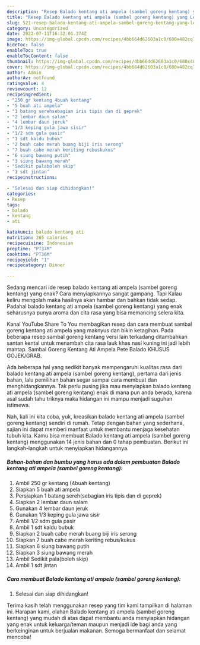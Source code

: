 ```yaml
---
description: "Resep Balado kentang ati ampela (sambel goreng kentang) yang Lezat"
title: "Resep Balado kentang ati ampela (sambel goreng kentang) yang Lezat"
slug: 521-resep-balado-kentang-ati-ampela-sambel-goreng-kentang-yang-lezat
category: Uncategorized
date: 2022-07-11T16:32:01.374Z
image: https://img-global.cpcdn.com/recipes/4bb664d62603a1c0/680x482cq70/balado-kentang-ati-ampela-sambel-goreng-kentang-foto-resep-utama.jpg
hideToc: false
enableToc: true
enableTocContent: false
thumbnail: https://img-global.cpcdn.com/recipes/4bb664d62603a1c0/680x482cq70/balado-kentang-ati-ampela-sambel-goreng-kentang-foto-resep-utama.jpg
cover: https://img-global.cpcdn.com/recipes/4bb664d62603a1c0/680x482cq70/balado-kentang-ati-ampela-sambel-goreng-kentang-foto-resep-utama.jpg
author: Admin
authorAv: notfound
ratingvalue: 4
reviewcount: 12
recipeingredient:
- "250 gr kentang 4buah kentang"
- "5 buah ati ampela"
- "1 batang serehsebagian iris tipis dan di geprek"
- "2 lembar daun salam"
- "4 lembar daun jeruk"
- "1/3 keping gula jawa sisir"
- "1/2 sdm gula pasir"
- "1 sdt kaldu bubuk"
- "2 buah cabe merah buang biji iris serong"
- "7 buah cabe merah keriting rebuskukus"
- "6 siung bawang putih"
- "3 siung bawang merah"
- "Sedikit palaboleh skip"
- "1 sdt jintan"
recipeinstructions:

- "Selesai dan siap dihidangkan!"
categories:
- Resep
tags:
- balado
- kentang
- ati

katakunci: balado kentang ati 
nutrition: 265 calories
recipecuisine: Indonesian
preptime: "PT37M"
cooktime: "PT36M"
recipeyield: "1"
recipecategory: Dinner

---
```



Sedang mencari ide resep balado kentang ati ampela (sambel goreng kentang) yang enak? Cara menyiapkannya sangat gampang. Tapi Kalau keliru mengolah maka hasilnya akan hambar dan bahkan tidak sedap. Padahal balado kentang ati ampela (sambel goreng kentang) yang enak seharusnya punya aroma dan cita rasa yang bisa memancing selera kita.


Kanal YouTube Share To You membagikan resep dan cara membuat sambal goreng kentang ati ampela yang maknyus dan bikin ketagihan. Pada beberapa resep sambal goreng kentang versi lain terkadang ditambahkan santan kental untuk menambah cita rasa lauk khas nasi kuning ini jadi lebih mantap. Sambal Goreng Kentang Ati Ampela Pete Balado KHUSUS GOJEK/GRAB.

Ada beberapa hal yang sedikit banyak mempengaruhi kualitas rasa dari balado kentang ati ampela (sambel goreng kentang), pertama dari jenis bahan, lalu pemilihan bahan segar sampai cara membuat dan menghidangkannya. Tak perlu pusing jika mau menyiapkan balado kentang ati ampela (sambel goreng kentang) enak di mana pun anda berada, karena asal sudah tahu triknya maka hidangan ini mampu menjadi suguhan istimewa.


Nah, kali ini kita coba, yuk, kreasikan balado kentang ati ampela (sambel goreng kentang) sendiri di rumah. Tetap dengan bahan yang sederhana, sajian ini dapat memberi manfaat untuk membantu menjaga kesehatan tubuh kita. Kamu bisa membuat Balado kentang ati ampela (sambel goreng kentang) menggunakan 14 jenis bahan dan 0 tahap pembuatan. Berikut ini langkah-langkah untuk menyiapkan hidangannya.

<!--inarticleads1-->

##### Bahan-bahan dan bumbu yang harus ada dalam pembuatan Balado kentang ati ampela (sambel goreng kentang):

1. Ambil 250 gr kentang (4buah kentang)
1. Siapkan 5 buah ati ampela
1. Persiapkan 1 batang sereh(sebagian iris tipis dan di geprek)
1. Siapkan 2 lembar daun salam
1. Gunakan 4 lembar daun jeruk
1. Gunakan 1/3 keping gula jawa sisir
1. Ambil 1/2 sdm gula pasir
1. Ambil 1 sdt kaldu bubuk
1. Siapkan 2 buah cabe merah buang biji iris serong
1. Siapkan 7 buah cabe merah keriting rebus/kukus
1. Siapkan 6 siung bawang putih
1. Siapkan 3 siung bawang merah
1. Ambil Sedikit pala(boleh skip)
1. Ambil 1 sdt jintan




<!--inarticleads2-->

##### Cara membuat Balado kentang ati ampela (sambel goreng kentang):


1. Selesai dan siap dihidangkan!



Terima kasih telah menggunakan resep yang tim kami tampilkan di halaman ini. Harapan kami, olahan Balado kentang ati ampela (sambel goreng kentang) yang mudah di atas dapat membantu anda menyiapkan hidangan yang enak untuk keluarga/teman maupun menjadi ide bagi anda yang berkeinginan untuk berjualan makanan. Semoga bermanfaat dan selamat mencoba!
